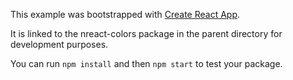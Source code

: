 This example was bootstrapped with [Create React App](https://github.com/facebook/create-react-app).

It is linked to the nreact-colors package in the parent directory for development purposes.

You can run `npm install` and then `npm start` to test your package.
